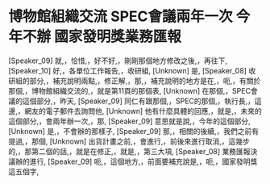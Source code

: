 # 博物館組織交流 SPEC會議兩年一次 今年不辦 國家發明獎業務匯報

[Speaker_09] 就,，恰惜,，好不好,，剛剛那個地方修改之後,，再往下,
[Speaker_10] 好,，各單位工作報告,，收研組,
[Unknown] 是,
[Speaker_08] 收研組的部分,，補充說明兩點,，修正解,，那,，補充說明的地方是在,，呃,，有關於那個,，博物館組織交流的,，就是第11頁的那個表,
[Unknown] 在那個,，SPEC會議的這個部分,，昨天,
[Speaker_09] 同仁有跟那個,，SPEC的那個,，執行長,，這邊,，網友的電子郵件去詢問他,
[Unknown] 他有什麼具體的回應,，就是,，未來的這個部分,，會兩年辦一次,，那,
[Speaker_09] 意思就是說,，今年的這個部分,
[Unknown] 是,，不會辦的那樣子,
[Speaker_09] 那,，相關的後續,，我們之前有提過,，那個,
[Unknown] 出貨計畫之前,，會進行,，前後來進行取消,，這幾步的,，那第二個的話,，就是在修正,，就是,，第三大項,
[Speaker_08] 業務匯報決議辦的進行,
[Speaker_09] 呃,，這個地方,，前面要補充說是,，呃,，國家發明獎這五個字,